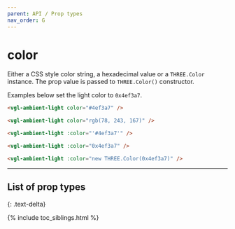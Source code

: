 ```yaml
---
parent: API / Prop types
nav_order: G
---
```


# color
Either a CSS style color string, a hexadecimal value or a `THREE.Color` instance.
The prop value is passed to `THREE.Color()` constructor.

Examples below set the light color to `0x4ef3a7`.

```html
<vgl-ambient-light color="#4ef3a7" />
```

```html
<vgl-ambient-light color="rgb(78, 243, 167)" />
```

```html
<vgl-ambient-light :color="'#4ef3a7'" />
```

```html
<vgl-ambient-light :color="0x4ef3a7" />
```

```html
<vgl-ambient-light :color="new THREE.Color(0x4ef3a7)" />
```

---

## List of prop types
{: .text-delta}

{% include toc_siblings.html %}
